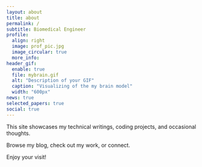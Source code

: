 ```yaml
---
layout: about
title: about
permalink: /
subtitle: Biomedical Engineer
profile:
  align: right
  image: prof_pic.jpg
  image_circular: true
  more_info:
header_gif:
  enable: true
  file: mybrain.gif
  alt: "Description of your GIF"
  caption: "Visualizing of the my brain model"
  width: "600px"
news: true
selected_papers: true
social: true
---
```


This site showcases my technical writings, coding projects, and occasional thoughts.

Browse my blog, check out my work, or connect.

Enjoy your visit!